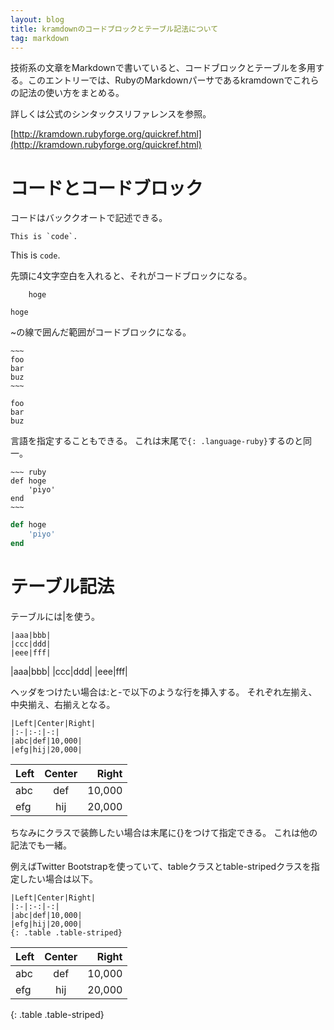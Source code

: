 ```yaml
---
layout: blog
title: kramdownのコードブロックとテーブル記法について
tag: markdown
---
```




技術系の文章をMarkdownで書いていると、コードブロックとテーブルを多用する。このエントリーでは、RubyのMarkdownパーサであるkramdownでこれらの記法の使い方をまとめる。

詳しくは公式のシンタックスリファレンスを参照。

[http://kramdown.rubyforge.org/quickref.html](http://kramdown.rubyforge.org/quickref.html)

# コードとコードブロック

コードはバッククオートで記述できる。

    This is `code`.

This is `code`.

先頭に4文字空白を入れると、それがコードブロックになる。

~~~
    hoge
~~~

    hoge

~の線で囲んだ範囲がコードブロックになる。

~~~~~
~~~
foo
bar
buz
~~~
~~~~~

~~~
foo
bar
buz
~~~

言語を指定することもできる。
これは末尾で`{: .language-ruby}`するのと同一。

~~~~~
~~~ ruby
def hoge
	'piyo'
end
~~~
~~~~~

~~~ ruby
def hoge
	'piyo'
end
~~~

# テーブル記法

テーブルには|を使う。

~~~
|aaa|bbb|
|ccc|ddd|
|eee|fff|
~~~

|aaa|bbb|
|ccc|ddd|
|eee|fff|

ヘッダをつけたい場合は:と-で以下のような行を挿入する。
それぞれ左揃え、中央揃え、右揃えとなる。

~~~
|Left|Center|Right|
|:-|:-:|-:|
|abc|def|10,000|
|efg|hij|20,000|
~~~

|Left|Center|Right|
|:-|:-:|-:|
|abc|def|10,000|
|efg|hij|20,000|

ちなみにクラスで装飾したい場合は末尾に{}をつけて指定できる。
これは他の記法でも一緒。

例えばTwitter Bootstrapを使っていて、tableクラスとtable-stripedクラスを指定したい場合は以下。

~~~
|Left|Center|Right|
|:-|:-:|-:|
|abc|def|10,000|
|efg|hij|20,000|
{: .table .table-striped}
~~~

|Left|Center|Right|
|:-|:-:|-:|
|abc|def|10,000|
|efg|hij|20,000|
{: .table .table-striped}
